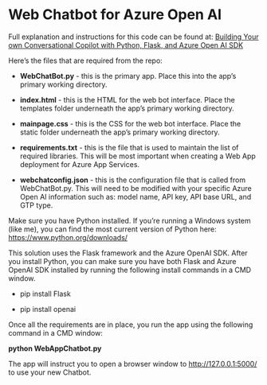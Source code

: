 # Web Chatbot for Azure Open AI

Full explanation and instructions for this code can be found at: [Building Your own Conversational Copilot with Python, Flask, and Azure Open AI SDK](https://rodtrent.substack.com/p/building-your-own-conversational)

Here’s the files that are required from the repo:

* **WebChatBot.py** - this is the primary app. Place this into the app’s primary working directory.

* **index.html** - this is the HTML for the web bot interface. Place the templates folder underneath the app’s primary working directory.

* **mainpage.css** - this is the CSS for the web bot interface. Place the static folder underneath the app’s primary working directory.

* **requirements.txt** - this is the file that is used to maintain the list of required libraries. This will be most important when creating a Web App deployment for Azure App Services.

* **webchatconfig.json** - this is the configuration file that is called from WebChatBot.py. This will need to be modified with your specific Azure Open AI information such as: model name, API key, API base URL, and GTP type.

Make sure you have Python installed. If you’re running a Windows system (like me), you can find the most current version of Python here: https://www.python.org/downloads/

This solution uses the Flask framework and the Azure OpenAI SDK. After you install Python, you can make sure you have both Flask and Azure OpenAI SDK installed by running the following install commands in a CMD window.

* pip install Flask 

* pip install openai 

Once all the requirements are in place, you run the app using the following command in a CMD window:

**python WebAppChatbot.py** 

The app will instruct you to open a browser window to http://127.0.0.1:5000/ to use your new Chatbot.
